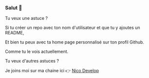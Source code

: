 ### Salut 👋

Tu veux une astuce ?

Si tu créer un repo avec ton nom d'utilisateur et que tu y ajoutes un README,

Et bien tu peux avec ta home page personnalisé sur ton profil Github.

Comme tu le vois actuellement.

Tu veux d'autres astuces ?

Je joins moi sur ma chaine ici 👉 [Nico Develop](https://bit.ly/3jSPlFi)

<!--
**bynicodevelop/bynicodevelop** is a ✨ _special_ ✨ repository because its `README.md` (this file) appears on your GitHub profile.

Here are some ideas to get you started:

- 🔭 I’m currently working on ...
- 🌱 I’m currently learning ...
- 👯 I’m looking to collaborate on ...
- 🤔 I’m looking for help with ...
- 💬 Ask me about ...
- 📫 How to reach me: ...
- 😄 Pronouns: ...
- ⚡ Fun fact: ...
-->
